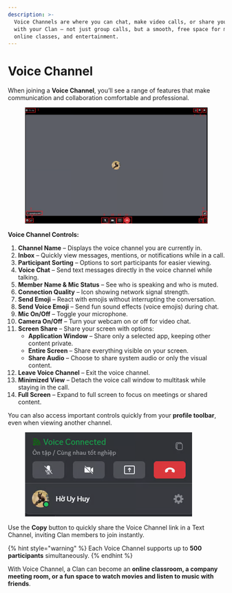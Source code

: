 ```yaml
---
description: >-
  Voice Channels are where you can chat, make video calls, or share your screen
  with your Clan — not just group calls, but a smooth, free space for meetings,
  online classes, and entertainment.
---
```


# Voice Channel

When joining a **Voice Channel**, you’ll see a range of features that make communication and collaboration comfortable and professional.

<figure><img src="../../../../../.gitbook/assets/image (54).png" alt=""><figcaption></figcaption></figure>

**Voice Channel Controls:**

1. **Channel Name** – Displays the voice channel you are currently in.
2. **Inbox** – Quickly view messages, mentions, or notifications while in a call.
3. **Participant Sorting** – Options to sort participants for easier viewing.
4. **Voice Chat** – Send text messages directly in the voice channel while talking.
5. **Member Name & Mic Status** – See who is speaking and who is muted.
6. **Connection Quality** – Icon showing network signal strength.
7. **Send Emoji** – React with emojis without interrupting the conversation.
8. **Send Voice Emoji** – Send fun sound effects (voice emojis) during chat.
9. **Mic On/Off** – Toggle your microphone.
10. **Camera On/Off** – Turn your webcam on or off for video chat.
11. **Screen Share** – Share your screen with options:
    * **Application Window** – Share only a selected app, keeping other content private.
    * **Entire Screen** – Share everything visible on your screen.
    * **Share Audio** – Choose to share system audio or only the visual content.
12. **Leave Voice Channel** – Exit the voice channel.
13. **Minimized View** – Detach the voice call window to multitask while staying in the call.
14. **Full Screen** – Expand to full screen to focus on meetings or shared content.

You can also access important controls quickly from your **profile toolbar**, even when viewing another channel.

<figure><img src="../../../../../.gitbook/assets/image (55).png" alt=""><figcaption></figcaption></figure>

Use the **Copy** button to quickly share the Voice Channel link in a Text Channel, inviting Clan members to join instantly.

{% hint style="warning" %}
Each Voice Channel supports up to **500 participants** simultaneously.
{% endhint %}

With Voice Channel, a Clan can become an **online classroom, a company meeting room, or a fun space to watch movies and listen to music with friends**.
